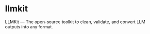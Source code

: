 # llmkit
LLMKit — The open-source toolkit to clean, validate, and convert LLM outputs into any format.
